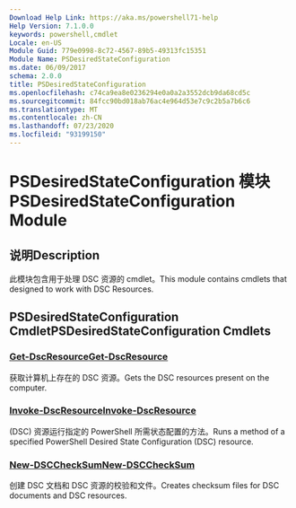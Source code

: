 ```yaml
---
Download Help Link: https://aka.ms/powershell71-help
Help Version: 7.1.0.0
keywords: powershell,cmdlet
Locale: en-US
Module Guid: 779e0998-8c72-4567-89b5-49313fc15351
Module Name: PSDesiredStateConfiguration
ms.date: 06/09/2017
schema: 2.0.0
title: PSDesiredStateConfiguration
ms.openlocfilehash: c74ca9ea8e0236294e0a0a2a3552dcb9da68cd5c
ms.sourcegitcommit: 84fcc90bd018ab76ac4e964d53e7c9c2b5a7b6c6
ms.translationtype: MT
ms.contentlocale: zh-CN
ms.lasthandoff: 07/23/2020
ms.locfileid: "93199150"
---
```

# <span data-ttu-id="6a248-103">PSDesiredStateConfiguration 模块</span><span class="sxs-lookup"><span data-stu-id="6a248-103">PSDesiredStateConfiguration Module</span></span>

## <span data-ttu-id="6a248-104">说明</span><span class="sxs-lookup"><span data-stu-id="6a248-104">Description</span></span>
<span data-ttu-id="6a248-105">此模块包含用于处理 DSC 资源的 cmdlet。</span><span class="sxs-lookup"><span data-stu-id="6a248-105">This module contains cmdlets that designed to work with DSC Resources.</span></span>

## <span data-ttu-id="6a248-106">PSDesiredStateConfiguration Cmdlet</span><span class="sxs-lookup"><span data-stu-id="6a248-106">PSDesiredStateConfiguration Cmdlets</span></span>

### [<span data-ttu-id="6a248-107">Get-DscResource</span><span class="sxs-lookup"><span data-stu-id="6a248-107">Get-DscResource</span></span>](Get-DscResource.md)
<span data-ttu-id="6a248-108">获取计算机上存在的 DSC 资源。</span><span class="sxs-lookup"><span data-stu-id="6a248-108">Gets the DSC resources present on the computer.</span></span>

### [<span data-ttu-id="6a248-109">Invoke-DscResource</span><span class="sxs-lookup"><span data-stu-id="6a248-109">Invoke-DscResource</span></span>](Invoke-DscResource.md)
<span data-ttu-id="6a248-110"> (DSC) 资源运行指定的 PowerShell 所需状态配置的方法。</span><span class="sxs-lookup"><span data-stu-id="6a248-110">Runs a method of a specified PowerShell Desired State Configuration (DSC) resource.</span></span>

### [<span data-ttu-id="6a248-111">New-DSCCheckSum</span><span class="sxs-lookup"><span data-stu-id="6a248-111">New-DSCCheckSum</span></span>](New-DSCCheckSum.md)
<span data-ttu-id="6a248-112">创建 DSC 文档和 DSC 资源的校验和文件。</span><span class="sxs-lookup"><span data-stu-id="6a248-112">Creates checksum files for DSC documents and DSC resources.</span></span>

